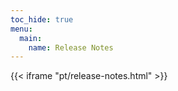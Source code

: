 ```yaml
---
toc_hide: true
menu:
  main:
    name: Release Notes
---
```


{{< iframe "pt/release-notes.html" >}}